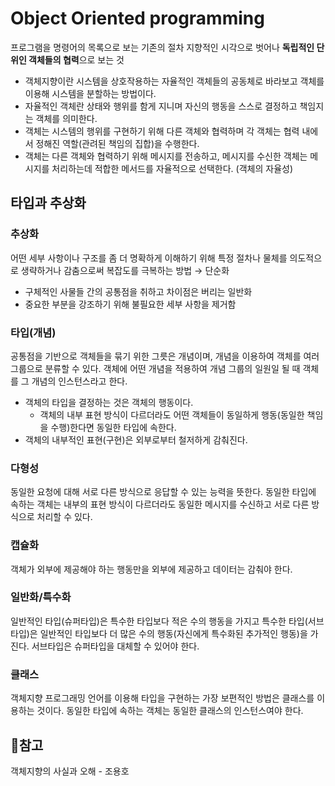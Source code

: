 # Object Oriented programming
프로그램을 명령어의 목록으로 보는 기존의 절차 지향적인 시각으로 벗어나 **독립적인 단위인 객체들의 협력**으로 보는 것
- 객체지향이란 시스템을 상호작용하는 자율적인 객체들의 공동체로 바라보고 객체를 이용해 시스템을 분할하는 방법이다.
- 자율적인 객체란 상태와 행위를 함게 지니며 자신의 행동을 스스로 결정하고 책임지는 객체를 의미한다.
- 객체는 시스템의 행위를 구현하기 위해 다른 객체와 협력하며 각 객체는 협력 내에서 정해진 역할(관려된 책임의 집합)을 수행한다.
- 객체는 다른 객체와 협력하기 위해 메시지를 전송하고, 메시지를 수신한 객체는 메시지를 처리하는데 적합한 메서드를 자율적으로 선택한다. (객체의 자율성)


## 타입과 추상화

### 추상화
어떤 세부 사항이나 구조를 좀 더 명확하게 이해하기 위해 특정 절차나 물체를 의도적으로 생략하거나 감춤으로써 복잡도를 극복하는 방법 → 단순화
- 구체적인 사물들 간의 공통점을 취하고 차이점은 버리는 일반화
- 중요한 부분을 강조하기 위해 불필요한 세부 사항을 제거함

### 타입(개념)
공통점을 기반으로 객체들을 묶기 위한 그릇은 개념이며, 개념을 이용하여 객체를 여러 그룹으로 분류할 수 있다.
객체에 어떤 개념을 적용하여 개념 그룹의 일원일 될 때 객체를 그 개념의 인스턴스라고 한다.

- 객체의 타입을 결정하는 것은 객체의 행동이다.
  - 객체의 내부 표현 방식이 다르더라도 어떤 객체들이 동일하게 행동(동일한 책임을 수행)한다면 동일한 타입에 속한다.
- 객체의 내부적인 표현(구현)은 외부로부터 철저하게 감춰진다.

### 다형성 
동일한 요청에 대해 서로 다른 방식으로 응답할 수 있는 능력을 뜻한다.
동일한 타입에 속하는 객체는 내부의 표현 방식이 다르더라도 동일한 메시지를 수신하고 서로 다른 방식으로 처리할 수 있다.

### 캡슐화
객체가 외부에 제공해야 하는 행동만을 외부에 제공하고 데이터는 감춰야 한다.

### 일반화/특수화
일반적인 타입(슈퍼타입)은 특수한 타입보다 적은 수의 행동을 가지고 특수한 타입(서브타입)은 일반적인 타입보다 더 많은 수의 행동(자신에게 특수화된 추가적인 행동)을 가진다.
서브타입은 슈퍼타입을 대체할 수 있어야 한다.

### 클래스
객체지향 프로그래밍 언어를 이용해 타입을 구현하는 가장 보편적인 방법은 클래스를 이용하는 것이다.
동일한 타입에 속하는 객체는 동일한 클래스의 인스턴스여야 한다. 


## 🔗참고
객체지향의 사실과 오해 - 조용호 
